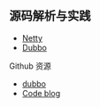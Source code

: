 
## 源码解析与实践

- [Netty](http://www.iocoder.cn/Netty/Netty-collection/)
- [Dubbo](https://github.com/YunaiV/dubbo)

Github 资源

- [dubbo](https://github.com/YunaiV/dubbo)
- [Code blog](https://github.com/YunaiV/Blog)
